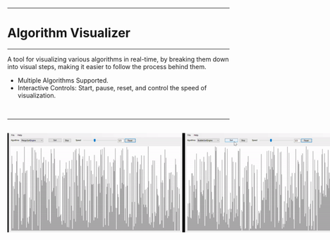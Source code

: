*************************************************************************************************
# Algorithm Visualizer
*************************************************************************************************

A tool for visualizing various algorithms in real-time, by breaking them down into visual steps, making it easier to follow the process behind them. 
- Multiple Algorithms Supported.
- Interactive Controls: Start, pause, reset, and control the speed of visualization.

<br>

---
<br>

<div style='display:flex; justify-content:space-between;'>
    <img src='./AlgorithmVisualizer/assets/images/AlgorithmVisualizer_MS.gif' alt='gif1' width="400"/>
    <img src='./AlgorithmVisualizer/assets/images/AlgorithmVisualizer_BS.gif' alt='gif2' width="400"/>
</div>
